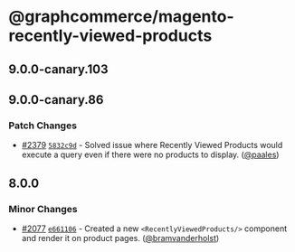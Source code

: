# @graphcommerce/magento-recently-viewed-products

## 9.0.0-canary.103

## 9.0.0-canary.86

### Patch Changes

- [#2379](https://github.com/graphcommerce-org/graphcommerce/pull/2379) [`5832c9d`](https://github.com/graphcommerce-org/graphcommerce/commit/5832c9d891e288f47e3b181f4a2f5529847dee2b) - Solved issue where Recently Viewed Products would execute a query even if there were no products to display. ([@paales](https://github.com/paales))

## 8.0.0

### Minor Changes

- [#2077](https://github.com/graphcommerce-org/graphcommerce/pull/2077) [`e661106`](https://github.com/graphcommerce-org/graphcommerce/commit/e661106d45e51c617533f19b397a812e22b6fc82) - Created a new `<RecentlyViewedProducts/>` component and render it on product pages. ([@bramvanderholst](https://github.com/bramvanderholst))
